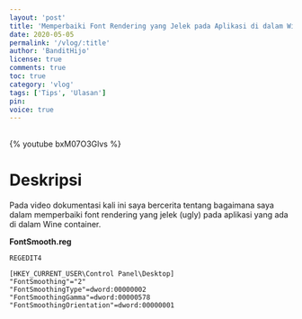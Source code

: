 ```yaml
---
layout: 'post'
title: 'Memperbaiki Font Rendering yang Jelek pada Aplikasi di dalam Wine'
date: 2020-05-05
permalink: '/vlog/:title'
author: 'BanditHijo'
license: true
comments: true
toc: true
category: 'vlog'
tags: ['Tips', 'Ulasan']
pin:
voice: true
---
```


<div style="margin-top:30px;"></div>

{% youtube bxM07O3Glvs %}

# Deskripsi

Pada video dokumentasi kali ini saya bercerita tentang bagaimana saya dalam memperbaiki font rendering yang jelek (ugly) pada aplikasi yang ada di dalam Wine container.


**FontSmooth.reg**

```
REGEDIT4

[HKEY_CURRENT_USER\Control Panel\Desktop]
"FontSmoothing"="2"
"FontSmoothingType"=dword:00000002
"FontSmoothingGamma"=dword:00000578
"FontSmoothingOrientation"=dword:00000001
```
